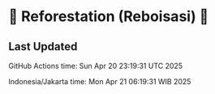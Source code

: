 
# 🌳 Reforestation (Reboisasi) 🌲

## Last Updated

GitHub Actions time: Sun Apr 20 23:19:31 UTC 2025

Indonesia/Jakarta time: Mon Apr 21 06:19:31 WIB 2025
